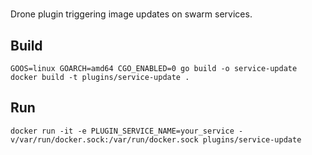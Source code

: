 # 
Drone plugin triggering image updates on swarm services.

## Build
```
GOOS=linux GOARCH=amd64 CGO_ENABLED=0 go build -o service-update
docker build -t plugins/service-update .
```

## Run
```
docker run -it -e PLUGIN_SERVICE_NAME=your_service -v/var/run/docker.sock:/var/run/docker.sock plugins/service-update
```
